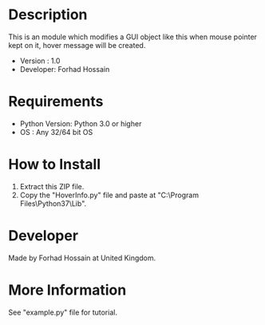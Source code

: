 Description
============
This is an module which modifies a GUI object like this when mouse pointer kept on it, hover message will be created.

* Version  : 1.0
* Developer: Forhad Hossain 

Requirements
=============
* Python Version: Python 3.0 or higher 
* OS            : Any 32/64 bit OS

How to Install
===============
1. Extract this ZIP file.
2. Copy the "HoverInfo.py" file and paste at "C:\Program Files\Python37\Lib".

Developer
==========
Made by Forhad Hossain at United Kingdom.

More Information
=================
See "example.py" file for tutorial.
